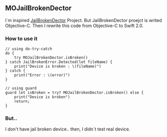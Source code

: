 ## MOJailBrokenDector

I`m inspired [JailBrokenDector](https://github.com/0dayZh/JailbrokenDetector) Project. But JailBrokenDector proejct is writed Objective-C. Then I rewrite this code from Objective-C to Swift 2.0.

### How to use it

	// using do-try-catch
	do {
		try MOJailBrokenDector.isBroken()
	} catch JailBrokenError.Detected(let fileName) {
		print("Device is broken : \(fileName)")
	} catch {
		print("Error : \(error)")
	}

	// using guard
	guard let isBroken = try? MOJailBrokenDector.isBroken() else {
	    print("Device is broken")
	    return;
	}

### But..

I don't have jail broken device.. then, I didn`t test real device.
